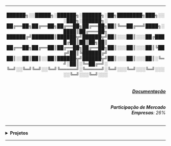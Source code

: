 ----

<div align="Center"> 
<h4>  
██████╗░░█████╗░██████╗░██████╗░██╗████████╗███╗░░░███╗░██████╗░
██╔══██╗██╔══██╗██╔══██╗██╔══██╗██║╚══██╔══╝████╗░████║██╔═══██╗
██████╔╝███████║██████╦╝██████╦╝██║░░░██║░░░██╔████╔██║██║██╗██║
██╔══██╗██╔══██║██╔══██╗██╔══██╗██║░░░██║░░░██║╚██╔╝██║╚██████╔╝
██║░░██║██║░░██║██████╦╝██████╦╝██║░░░██║░░░██║░╚═╝░██║░╚═██╔═╝░
╚═╝░░╚═╝╚═╝░░╚═╝╚═════╝░╚═════╝░╚═╝░░░╚═╝░░░╚═╝░░░░░╚═╝░░░╚═╝░░░
</h4>  
</div>

<div align="Right">
<h6>
<br><strong><a href="https://www.rabbitmq.com/docs">Documentação</a></strong>
</h6>  
</div>

<div align="Right">
<h6>
<strong>Participação de Mercado</strong>
<br><strong>Empresas</strong>: 26%
</h6>  
</div>


</h6>  
</div>

----

<details>
  <summary><b> Projetos </b></summary>
<div align="Center"> 
<br>

  
|  ID  | Título                    | Descrição                                                                        | 
| ---- | ------------------------- | ---------------------------------------------------------------------------------| 
|  01  | Centralizador de Logs     | Instalar e Configurar o RabbitMQ para Armazenar Logs                             |
|  02  | Fila de Tarefas Simples   | Configurar o RabbitMQ no Windows, e executar uma fila de tarefa simples          |
|  03  | Processamento CSV         | Processamento de arquivos .csv                                                   |
|  04  | Gerador de PDF            | Gerador de PDF Assíncrono, usando Python para inserção dos dados                 |
|  05  | Distribuição Workloads    | Balanceamento de carga entre múltiplos workers para processamento                |
|  06  | Priorização de Tarefas    | Realizar a Priorização de Tarefas, fazendo com que a crítica seja processada 1º  |
|  07  | Pipeline de Dados         | Processamento de Dados com uma Pipeline e 4 Microserviços                        |
|  08  | Testes Automatizados      | Criar fila onde testes são enviados para uma fila e processados pelo worker      |
|  09  | Crawler Distribuído       | URLs publicadas em filas, e o worker realiza o scraping                          |

</div> 
</details>

----

